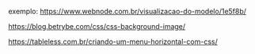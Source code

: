 exemplo:
https://www.webnode.com.br/visualizacao-do-modelo/1e5f8b/

https://blog.betrybe.com/css/css-background-image/

https://tableless.com.br/criando-um-menu-horizontal-com-css/

